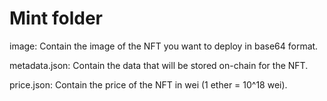 
# Mint folder

image: Contain the image of the NFT you want to deploy in base64 format.

metadata.json: Contain the data that will be stored on-chain for the NFT.

price.json: Contain the price of the NFT in wei (1 ether = 10^18 wei).